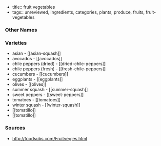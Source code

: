 - title:: fruit vegetables
- tags:: unreviewed, ingredients, categories, plants, produce, fruits, fruit-vegetables


### Other Names


### Varieties

* asian - [[asian-squash]]
* avocados - [[avocados]]
* chile peppers (dried) - [[dried-chile-peppers]]
* chile peppers (fresh) - [[fresh-chile-peppers]]
* cucumbers - [[cucumbers]]
* eggplants - [[eggplants]]
* olives - [[olives]]
* summer squash - [[summer-squash]]
* sweet peppers - [[sweet-peppers]]
* tomatoes - [[tomatoes]]
* winter squash - [[winter-squash]]
* [[tomatillo]]
* [[tomatillo]]

### Sources
* http://foodsubs.com/Fruitvegies.html
